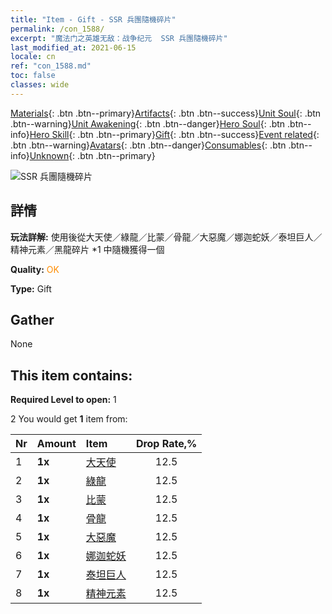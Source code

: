 ```yaml
---
title: "Item - Gift - SSR 兵團隨機碎片"
permalink: /con_1588/
excerpt: "魔法门之英雄无敌：战争纪元  SSR 兵團隨機碎片"
last_modified_at: 2021-06-15
locale: cn
ref: "con_1588.md"
toc: false
classes: wide
---
```

 [Materials](/ItemsCN/){: .btn .btn--primary}[Artifacts](/ItemsCN/Artifacts/){: .btn .btn--success}[Unit Soul](/ItemsCN/UnitSoul/){: .btn .btn--warning}[Unit Awakening](/ItemsCN/UnitAwakening/){: .btn .btn--danger}[Hero Soul](/ItemsCN/HeroSoul/){: .btn .btn--info}[Hero Skill](/ItemsCN/HeroSkill/){: .btn .btn--primary}[Gift](/ItemsCN/Gift/){: .btn .btn--success}[Event related](/ItemsCN/Events/){: .btn .btn--warning}[Avatars](/ItemsCN/Avatars/){: .btn .btn--danger}[Consumables](/ItemsCN/Consumables/){: .btn .btn--info}[Unknown](/ItemsCN/Unknown/){: .btn .btn--primary}

 ![SSR 兵團隨機碎片](/images/t/i_907200.png)

## 詳情
 **玩法詳解:** 使用後從大天使／綠龍／比蒙／骨龍／大惡魔／娜迦蛇妖／泰坦巨人／精神元素／黑龍碎片 *1 中隨機獲得一個

 **Quality:** <span style="color: #FF8C00">OK</span>

 **Type:** Gift

## Gather

  None

## This item contains:

 **Required Level to open:** 1

 2 You would get **1** item  from:

  | Nr | Amount |     Item    | Drop Rate,% |
  |:---|:-------|:------------|:---------:|
  | 1 |  **1x** | [大天使](/cn/Items/unt_196/) | 12.5 | 
  | 2 |  **1x** | [綠龍](/cn/Items/unt_205/) | 12.5 | 
  | 3 |  **1x** | [比蒙](/cn/Items/unt_223/) | 12.5 | 
  | 4 |  **1x** | [骨龍](/cn/Items/unt_214/) | 12.5 | 
  | 5 |  **1x** | [大惡魔](/cn/Items/unt_232/) | 12.5 | 
  | 6 |  **1x** | [娜迦蛇妖](/cn/Items/unt_240/) | 12.5 | 
  | 7 |  **1x** | [泰坦巨人](/cn/Items/unt_241/) | 12.5 | 
  | 8 |  **1x** | [精神元素](/cn/Items/unt_267/) | 12.5 | 
